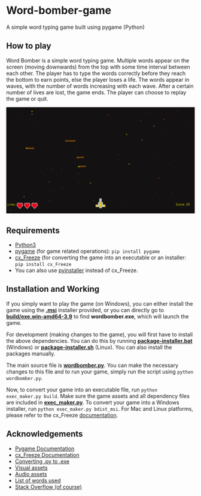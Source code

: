 # Word-bomber-game
A simple word typing game built using pygame (Python)

## How to play
Word Bomber is a simple word typing game. Multiple words appear on the screen (moving downwards) from the top with some time interval between each other.
The player has to type the words correctly before they reach the bottom to earn points, else the player loses a life. The words appear in waves, with
the number of words increasing with each wave. After a certain number of lives are lost, the game ends. The player can choose to replay the game or quit.

![Gameplay Screenshot](Word-bomber-gameplay.png)

## Requirements
* [Python3](https://www.python.org/downloads/)
* [pygame](https://www.pygame.org/docs/) (for game related operations): `pip install pygame`
* [cx_Freeze](https://cx-freeze.readthedocs.io/en/latest/) (for converting the game into an executable or an installer: `pip install cx_Freeze`
* You can also use [pyinstaller](https://pyinstaller.readthedocs.io/en/stable/) instead of cx_Freeze.

## Installation and Working

If you simply want to play the game (on Windows), you can either install the game using the **[.msi](https://github.com/ameyvadnere/Word-bomber-game/blob/main/Word%20Bomber-1.0-amd64-setup.msi)** installer provided, or you can directly go to **[build/exe.win-amd64-3.9](https://github.com/ameyvadnere/Word-bomber-game/tree/main/build/exe.win-amd64-3.9)** to find **wordbomber.exe**, which will launch the game.

For development (making changes to the game), you will first have to install the above dependencies. You can do this by running **[package-installer.bat](https://github.com/ameyvadnere/Word-bomber-game/blob/main/package-installer.bat)** (Windows) or **[package-installer.sh](https://github.com/ameyvadnere/Word-bomber-game/blob/main/package-installer.sh)** (Linux). You can also install the packages manually.

The main source file is **[wordbomber.py](https://github.com/ameyvadnere/Word-bomber-game/blob/main/wordbomber.py)**. You can make the necessary changes to this file and to run your game, simply run the script using `python wordbomber.py`.

Now, to convert your game into an executable file, run `python exec_maker.py build`. Make sure the game assets and all dependency files are included in **[exec_maker.py](https://github.com/ameyvadnere/Word-bomber-game/blob/main/exec_maker.py)**.
To convert your game into a Windows installer, run `python exec_maker.py bdist_msi`. For Mac and Linux platforms, please refer to the cx_Freeze [documentation](https://cx-freeze.readthedocs.io/en/latest/).

## Acknowledgements

* [Pygame Documentation](https://www.pygame.org/docs/) <br>
* [cx_Freeze Documentation](https://cx-freeze.readthedocs.io/en/latest/) <br>
* [Converting .py to .exe](https://pythonprogramming.net/converting-pygame-executable-cx_freeze/)<br>
* [Visual assets](https://www.youtube.com/redirect?event=video_description&redir_token=QUFFLUhqbXJwS0dnS2V4SHhoNXRBM1B1bzBtajRPcTgyUXxBQ3Jtc0ttNHRiMzFSSTgxTy1INmYtOGR6cmVrN2dURXc0bGM5RDBaUzVZQWRXdUk0Y1RLaWw4SWxsN1JMWDFiQmFlSURGTE9xTFY2YWVMZGRoMmRYVkxqanJ1XzZ4NFI1Ni1aZUp5a01sQU52dGxWWGJ5ZXZpSQ&q=https%3A%2F%2Ftechwithtim.net%2Fwp-content%2Fuploads%2F2020%2F04%2Fassets.zip)
* [Audio assets](https://mixkit.co/free-sound-effects/game/)
* [List of words used](https://www.ef.com/wwen/english-resources/english-vocabulary/top-3000-words/)
* [Stack Overflow (of course)](https://stackoverflow.com/)

